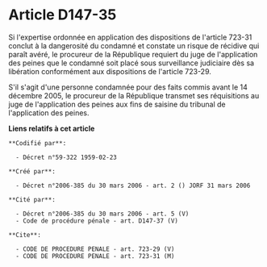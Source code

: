 # Article D147-35

Si l'expertise ordonnée en application des dispositions de l'article 723-31 conclut à la dangerosité du condamné et constate
un risque de récidive qui paraît avéré, le procureur de la République requiert du juge de l'application des peines que le
condamné soit placé sous surveillance judiciaire dès sa libération conformément aux dispositions de l'article 723-29.

S'il s'agit d'une personne condamnée pour des faits commis avant le 14 décembre 2005, le procureur de la République transmet
ses réquisitions au juge de l'application des peines aux fins de saisine du tribunal de l'application des peines.

**Liens relatifs à cet article**

	**Codifié par**:

	  - Décret n°59-322 1959-02-23

	**Créé par**:

	  - Décret n°2006-385 du 30 mars 2006 - art. 2 () JORF 31 mars 2006

	**Cité par**:

	  - Décret n°2006-385 du 30 mars 2006 - art. 5 (V)
	  - Code de procédure pénale - art. D147-37 (V)

	**Cite**:

	  - CODE DE PROCEDURE PENALE - art. 723-29 (V)
	  - CODE DE PROCEDURE PENALE - art. 723-31 (M)
